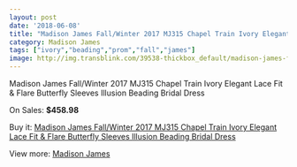 ```yaml
---
layout: post
date: '2018-06-08'
title: "Madison James Fall/Winter 2017 MJ315 Chapel Train Ivory Elegant Lace Fit & Flare Butterfly Sleeves Illusion Beading Bridal Dress"
category: Madison James
tags: ["ivory","beading","prom","fall","james"]
image: http://img.transblink.com/39538-thickbox_default/madison-james-fall-winter-2017-mj315-chapel-train-ivory-elegant-lace-fit-flare-butterfly-sleeves-illusion-beading-bridal-dress.jpg
---
```

Madison James Fall/Winter 2017 MJ315 Chapel Train Ivory Elegant Lace Fit & Flare Butterfly Sleeves Illusion Beading Bridal Dress

On Sales: **$458.98**
<a href="https://www.transblink.com/en/madison-james/12358-madison-james-fall-winter-2017-mj315-chapel-train-ivory-elegant-lace-fit-flare-butterfly-sleeves-illusion-beading-bridal-dress.html"><amp-img layout="responsive" width="600" height="600" src="//img.transblink.com/39538-thickbox_default/madison-james-fall-winter-2017-mj315-chapel-train-ivory-elegant-lace-fit-flare-butterfly-sleeves-illusion-beading-bridal-dress.jpg" alt="Madison James Fall/Winter 2017 MJ315 Chapel Train Ivory Elegant Lace Fit & Flare Butterfly Sleeves Illusion Beading Bridal Dress 0" /></a>
<a href="https://www.transblink.com/en/madison-james/12358-madison-james-fall-winter-2017-mj315-chapel-train-ivory-elegant-lace-fit-flare-butterfly-sleeves-illusion-beading-bridal-dress.html"><amp-img layout="responsive" width="600" height="600" src="//img.transblink.com/39544-thickbox_default/madison-james-fall-winter-2017-mj315-chapel-train-ivory-elegant-lace-fit-flare-butterfly-sleeves-illusion-beading-bridal-dress.jpg" alt="Madison James Fall/Winter 2017 MJ315 Chapel Train Ivory Elegant Lace Fit & Flare Butterfly Sleeves Illusion Beading Bridal Dress 1" /></a>
<a href="https://www.transblink.com/en/madison-james/12358-madison-james-fall-winter-2017-mj315-chapel-train-ivory-elegant-lace-fit-flare-butterfly-sleeves-illusion-beading-bridal-dress.html"><amp-img layout="responsive" width="600" height="600" src="//img.transblink.com/39543-thickbox_default/madison-james-fall-winter-2017-mj315-chapel-train-ivory-elegant-lace-fit-flare-butterfly-sleeves-illusion-beading-bridal-dress.jpg" alt="Madison James Fall/Winter 2017 MJ315 Chapel Train Ivory Elegant Lace Fit & Flare Butterfly Sleeves Illusion Beading Bridal Dress 2" /></a>
<a href="https://www.transblink.com/en/madison-james/12358-madison-james-fall-winter-2017-mj315-chapel-train-ivory-elegant-lace-fit-flare-butterfly-sleeves-illusion-beading-bridal-dress.html"><amp-img layout="responsive" width="600" height="600" src="//img.transblink.com/39542-thickbox_default/madison-james-fall-winter-2017-mj315-chapel-train-ivory-elegant-lace-fit-flare-butterfly-sleeves-illusion-beading-bridal-dress.jpg" alt="Madison James Fall/Winter 2017 MJ315 Chapel Train Ivory Elegant Lace Fit & Flare Butterfly Sleeves Illusion Beading Bridal Dress 3" /></a>
<a href="https://www.transblink.com/en/madison-james/12358-madison-james-fall-winter-2017-mj315-chapel-train-ivory-elegant-lace-fit-flare-butterfly-sleeves-illusion-beading-bridal-dress.html"><amp-img layout="responsive" width="600" height="600" src="//img.transblink.com/39541-thickbox_default/madison-james-fall-winter-2017-mj315-chapel-train-ivory-elegant-lace-fit-flare-butterfly-sleeves-illusion-beading-bridal-dress.jpg" alt="Madison James Fall/Winter 2017 MJ315 Chapel Train Ivory Elegant Lace Fit & Flare Butterfly Sleeves Illusion Beading Bridal Dress 4" /></a>
<a href="https://www.transblink.com/en/madison-james/12358-madison-james-fall-winter-2017-mj315-chapel-train-ivory-elegant-lace-fit-flare-butterfly-sleeves-illusion-beading-bridal-dress.html"><amp-img layout="responsive" width="600" height="600" src="//img.transblink.com/39540-thickbox_default/madison-james-fall-winter-2017-mj315-chapel-train-ivory-elegant-lace-fit-flare-butterfly-sleeves-illusion-beading-bridal-dress.jpg" alt="Madison James Fall/Winter 2017 MJ315 Chapel Train Ivory Elegant Lace Fit & Flare Butterfly Sleeves Illusion Beading Bridal Dress 5" /></a>
<a href="https://www.transblink.com/en/madison-james/12358-madison-james-fall-winter-2017-mj315-chapel-train-ivory-elegant-lace-fit-flare-butterfly-sleeves-illusion-beading-bridal-dress.html"><amp-img layout="responsive" width="600" height="600" src="//img.transblink.com/39539-thickbox_default/madison-james-fall-winter-2017-mj315-chapel-train-ivory-elegant-lace-fit-flare-butterfly-sleeves-illusion-beading-bridal-dress.jpg" alt="Madison James Fall/Winter 2017 MJ315 Chapel Train Ivory Elegant Lace Fit & Flare Butterfly Sleeves Illusion Beading Bridal Dress 6" /></a>

Buy it: [Madison James Fall/Winter 2017 MJ315 Chapel Train Ivory Elegant Lace Fit & Flare Butterfly Sleeves Illusion Beading Bridal Dress](https://www.transblink.com/en/madison-james/12358-madison-james-fall-winter-2017-mj315-chapel-train-ivory-elegant-lace-fit-flare-butterfly-sleeves-illusion-beading-bridal-dress.html "Madison James Fall/Winter 2017 MJ315 Chapel Train Ivory Elegant Lace Fit & Flare Butterfly Sleeves Illusion Beading Bridal Dress")

View more: [Madison James](https://www.transblink.com/en/70-madison-james "Madison James")